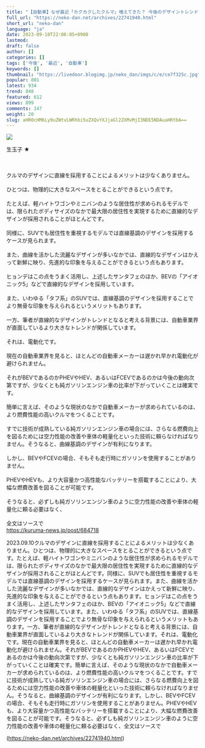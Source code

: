 ```yaml
---
title: "【自動車】なぜ最近「カクカクしたクルマ」増えてきた？ 今後のデザイントレンドとは... : ねことダンボール"
full_url: "https://neko-dan.net/archives/22741940.html"
short_url: "neko-dan"
language: "ja"
date: 2023-09-10T22:06:05+0900
lastmod: 
draft: false
author: []
categories: []
tags: ['今後', '最近', '自動車']
keywords: []
thumbnail: "https://livedoor.blogimg.jp/neko_dan/imgs/c/e/ce7f325c.jpg"
popular: 801
latest: 934
trend: 848
featured: 612
views: 899
comments: 147
weight: 20
slug: aHR0cHM6Ly9uZWtvLWRhbi5uZXQvYXJjaGl2ZXMvMjI3NDE5NDAuaHRtbA==
---
```


![](https://livedoor.blogimg.jp/neko_dan/imgs/c/e/ce7f325c.jpg)

<div><p>生玉子 ★ </p><br> <br> クルマのデザインに直線を採用することによるメリットは少なくありません。 <br> <br> ひとつは、物理的に大きなスペースをとることができるという点です。 <br> <br> たとえば、軽ハイトワゴンやミニバンのような居住性が求められるモデルでは、限られたボディサイズのなかで最大限の居住性を実現するために直線的なデザインが採用されることがほとんどです。 <br> <br> 同様に、SUVでも居住性を重視するモデルでは直線基調のデザインを採用するケースが見られます。 <br> <br> また、曲線を活かした流麗なデザインが多いなかでは、直線的なデザインはかえって新鮮に映り、先進的な印象を与えることができるという点もあります。 <br> <br> ヒョンデはこの点をうまく活用し、上述したサンタフェのほか、BEVの「アイオニック5」などで直線的なデザインを採用しています。 <br> <br> また、いわゆる「タフ系」のSUVでは、直線基調のデザインを採用することでより無骨な印象を与えられるというメリットもあります。 <br> <br> 一方、筆者が直線的なデザインがトレンドとなると考える背景には、自動車業界が直面しているより大きなトレンドが関係しています。 <br> <br> それは、電動化です。 <br> <br> 現在の自動車業界を見ると、ほとんどの自動車メーカーは遅かれ早かれ電動化が避けられません。 <br> <br> それがBEVであるのかPHEVやHEV、あるいはFCEVであるのかは今後の動向次第ですが、少なくとも純ガソリンエンジン車の比率が下がっていくことは確実です。 <br> <br> 簡単に言えば、そのような現状のなかで自動車メーカーが求められているのは、より燃費性能の高いクルマをつくることです。 <br> <br> すでに技術が成熟している純ガソリンエンジン車の場合には、さらなる燃費向上を図るためには空力性能の改善や車体の軽量化といった技術に頼らなければなりません。そうなると、曲線基調のデザインが有利になります。 <br> <br> しかし、BEVやFCEVの場合、そもそも走行時にガソリンを使用することがありません。 <br> <br> PHEVやHEVも、より大容量かつ高性能なバッテリーを搭載することにより、大幅な燃費改善を図ることが可能です。 <br> <br> そうなると、必ずしも純ガソリンエンジン車のように空力性能の改善や車体の軽量化に頼る必要はなく、 <br> <br> 全文はソースで <br> <a href='https://kuruma-news.jp/post/684718' target='_blank'>https://kuruma-news.jp/post/684718</a> <p>2023.09.10クルマのデザインに直線を採用することによるメリットは少なくありません。ひとつは、物理的に大きなスペースをとることができるという点です。たとえば、軽ハイトワゴンやミニバンのような居住性が求められるモデルでは、限られたボディサイズのなかで最大限の居住性を実現するために直線的なデザインが採用されることがほとんどです。同様に、SUVでも居住性を重視するモデルでは直線基調のデザインを採用するケースが見られます。また、曲線を活かした流麗なデザインが多いなかでは、直線的なデザインはかえって新鮮に映り、先進的な印象を与えることができるという点もあります。ヒョンデはこの点をうまく活用し、上述したサンタフェのほか、BEVの「アイオニック5」などで直線的なデザインを採用しています。また、いわゆる「タフ系」のSUVでは、直線基調のデザインを採用することでより無骨な印象を与えられるというメリットもあります。一方、筆者が直線的なデザインがトレンドとなると考える背景には、自動車業界が直面しているより大きなトレンドが関係しています。それは、電動化です。現在の自動車業界を見ると、ほとんどの自動車メーカーは遅かれ早かれ電動化が避けられません。それがBEVであるのかPHEVやHEV、あるいはFCEVであるのかは今後の動向次第ですが、少なくとも純ガソリンエンジン車の比率が下がっていくことは確実です。簡単に言えば、そのような現状のなかで自動車メーカーが求められているのは、より燃費性能の高いクルマをつくることです。すでに技術が成熟している純ガソリンエンジン車の場合には、さらなる燃費向上を図るためには空力性能の改善や車体の軽量化といった技術に頼らなければなりません。そうなると、曲線基調のデザインが有利になります。しかし、BEVやFCEVの場合、そもそも走行時にガソリンを使用することがありません。PHEVやHEVも、より大容量かつ高性能なバッテリーを搭載することにより、大幅な燃費改善を図ることが可能です。そうなると、必ずしも純ガソリンエンジン車のように空力性能の改善や車体の軽量化に頼る必要はなく、全文はソースで</p></div>

(https://neko-dan.net/archives/22741940.html)
